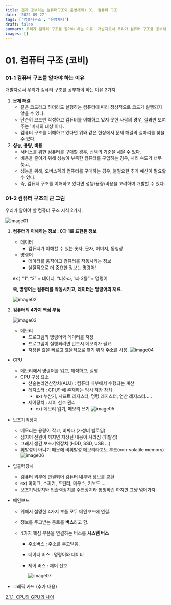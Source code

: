 ```yaml
---
title: 혼자 공부하는 컴퓨터구조와 운영체제) 01. 컴퓨터 구조
date: '2022-09-27'
tags: ['컴퓨터구조', '운영체제']
draft: false
summary: 우리가 컴퓨터 구조를 알아야 하는 이유. 개발자로서 우리가 컴퓨터 구조를 공부해야 하는 이유 2가지
images: []
---
```


# 01. 컴퓨터 구조 (코비)

### 01-1 컴퓨터 구조를 알아야 하는 이유

개발자로서 우리가 컴퓨터 구조를 공부해야 하는 이유 2가지

1. **문제 해결**
   - 같은 코드라고 하더라도 실행하는 컴퓨터에 따라 정상적으로 코드가 실행되지 않을 수 있다.
   - 단순히 코드만 작성하고 컴퓨터를 이해하고 있지 못한 사람의 경우, 결과만 보여주는 '미지의 대상'이다.
   - 컴퓨터 구조를 이해하고 있다면 위와 같은 현상에서 문제 해결의 실마리를 찾을 수 있다.
2. **성능, 용량, 비용**
   - 서비스를 위한 컴퓨터를 구매할 경우, 선택의 기준을 세울 수 있다.
   - 비용을 줄이기 위해 성능이 부족한 컴퓨터를 구입하는 경우, 처리 속도가 너무 늦고,
   - 성능을 위해, 오버스펙의 컴퓨터를 구매하는 경우, 불필요한 추가 예산이 필요할 수 있다.
   - 즉, 컴퓨터 구조를 이해하고 있다면 성능/용량/비용을 고려하며 개발할 수 있다.

### 01-2 컴퓨터 구조의 큰 그림

우리가 알아야 할 컴퓨터 구조 지식 2가지.

![image01](/static/images/cs/cs01/01.png)

1. **컴퓨터가 이해하는 정보 : 0과 1로 표현된 정보**

   - 데이터
     - 컴퓨터가 이해할 수 있는 숫자, 문자, 이미지, 동영상
   - 명령어
     - 데이터를 움직이고 컴퓨터를 작동시키는 정보
     - 실질적으로 더 중요한 정보는 명령어!

   ex ) “1”, “2” = 데이터, “더하라, 1과 2를” = 명령어

   **즉, 명령어는 컴퓨터를 작동시키고, 데이터는 명령어의 재료.**

   ![image02](/static/images/cs/cs01/02.png)

2. **컴퓨터의 4가지 핵심 부품**

   ![image03](/static/images/cs/cs01/03.png)

   - 메모리
     - 프로그램의 명령어와 데이터를 저장
     - 프로그램이 실행되려면 반드시 메모리가 필요.
     - 저장된 값을 빠르고 효율적으로 찾기 위해 **주소**를 사용.
       ![image04](/static/images/cs/cs01/04.png)

- CPU
  - 메모리에서 명령어를 읽고, 해석하고, 실행
  - CPU 구성 요소
    - 산술논리연산장치(ALU) : 컴퓨터 내부에서 수행되는 계산
    - 레지스터 : CPU안에 존재하는 임시 저장 장치
      - ex) 누산기, 시프트 레지스터, 명령 레지스터, 연산 레지스터…..
    - 제어장치 : 제어 신호 관리
      - ex) 메모리 읽기, 메모리 쓰기
        ![image05](/static/images/cs/cs01/05.png)
- 보조기억장치

  - 메모리는 용량이 작고, 비싸다 (가성비 별로임)
  - 심지어 전원이 꺼지면 저장된 내용이 사라짐 (휘발성)
  - 그래서 생긴 보조기억장치 (HDD, SSD, USB …)
  - 휘발성이 아니기 때문에 비휘발성 메모리라고도 부름(non-volatile memory)
    ![image06](/static/images/cs/cs01/06.png)

- 입출력장치

  - 컴퓨터 외부에 연결되어 컴퓨터 내부와 정보를 교환
  - ex) 마이크, 스피커, 프린터, 마우스, 키보드 ….
  - 보조기억장치와 입출력장치를 주변장치라 통칭하긴 하지만 그냥 넘어가자.

- 메인보드

  - 위에서 설명한 4가지 부품 모두 메인보드에 연결.
  - 정보를 주고받는 통로를 **버스**라고 함.
  - 4가지 핵심 부품을 연결하는 버스를 **시스템 버스**

    - 주소버스 : 주소를 주고받음.
    - 데이터 버스 : 명령어와 데이터
    - 제어 버스 : 제어 신호

      ![image07](/static/images/cs/cs01/07.png)

- 그래픽 카드 (추가 내용)

[2.1.1. CPU와 GPU의 차이](https://sdc-james.gitbook.io/onebook/2.-1/1./1.1.1.-cpu-gpu)
